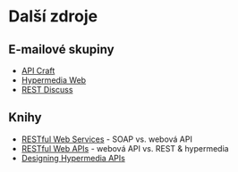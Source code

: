 # Další zdroje

## E-mailové skupiny

- [API Craft](https://groups.google.com/forum/#!forum/api-craft)
- [Hypermedia Web](https://groups.google.com/forum/#!forum/hypermedia-web)
- [REST Discuss](https://groups.yahoo.com/neo/groups/rest-discuss/info)

## Knihy

- [RESTful Web Services](http://shop.oreilly.com/product/9780596529260.do) - SOAP vs. webová API
- [RESTful Web APIs](http://shop.oreilly.com/product/0636920028468.do) - webová API vs. REST & hypermedia
- [Designing Hypermedia APIs](http://www.designinghypermediaapis.com/)
